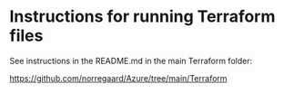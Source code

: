 # Instructions for running Terraform files

See instructions in the README.md in the main Terraform folder:

https://github.com/norregaard/Azure/tree/main/Terraform
